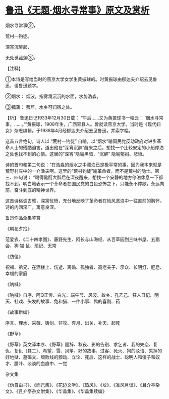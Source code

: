 # [鲁迅《无题·烟水寻常事》原文及赏析](https://www.vrrw.net/wx/9377.html)

烟水寻常事②，

荒村一钓徒。

深宵沉醉起，

无处觅菰蒲③。

【注释】

①本诗是写给当时的燕京大学女学生黄振球的。时黄振球由郁达夫介绍去见鲁迅，请鲁迅题字。

②烟水： 烟波，指雾霭沉沉的水面，水势浩淼。

③菰蒲： 菰芦，水乡可归宿之处。



【析】 鲁迅日记1933年12月30日载： “午后……又为黄振球书一幅云： ‘烟水寻常事，……。’”黄振球，1908年生，广西容县人。曾就读燕京大学。当时是《现代妇女》杂志编辑。于1938年4月经郁达夫介绍去见鲁迅，并索字幅。

这首五言绝句，诗人以 “荒村一钓徒” 自喻，以“烟水”喻国民党反动政府对进步革命人士的残酷迫害，道出他在“深宵沉醉”醒来之后，想找一个比较安定的小船停泊之处也找不到的心情。这里的“深宵”隐喻黑暗，“沉醉” 隐喻郁闷、悲愤。

诗的首句和第二句说：“在浩淼的烟水之中漂泊已是极平常的事，因为我本来就是荒野村庄中的一介渔夫啊。这里的“荒村钓徒”喻革命者，而不是荒村的隐士。第三、四句说： “喝得酩酊大醉后在深夜醒来，想找一个安静的地方停泊休息一下都找不到。明白地表示一个革命者在国民党的白色恐怖之下，只能永不停歇，永远向前，奋斗到底的精神世界。

这首诗格调古雅，深寓忧愤，充分地反映了革命者在险风恶浪中一往直前的胸怀。诗的内涵深广，寓意良深。

鲁迅作品全集鉴赏

《朝花夕拾》

范爱农、《二十四孝图》、藤野先生、阿长与山海经、从百草园到三味书屋、五猖会、狗·猫·鼠、琐记、无常

《仿徨》

祝福、弟兄、在酒楼上、伤逝、离婚、孤独者、高老夫子、示众、长明灯、肥皂、幸福的家庭

《呐喊》

《呐喊》自序、阿Q正传、白光、端午节、风波、故乡、孔乙己、狂人日记、明天、社戏、头发的故事、兔和猫、一件小事、鸭的喜剧、药

《故事新编》

序言、理水、采薇、铸剑、非攻、奔月、出关、补天、起死

《野草》

《野草》英文译本序、《野草》题辞、秋夜、影的告别、求乞者、我的失恋、复仇、复仇〔其二〕、希望、雪、风筝、好的故事、过客、死火、狗的驳诘、失掉的好地狱、墓碣文、颓败线的颤动、立论、死后、这样的战士、聪明人和傻子和奴才、腊叶、淡淡的血痕中、一觉

杂文集

《伪自由书》、《而己集》、《花边文学》、《热风》、《坟》、《准风月谈》、《且介亭杂文》、《且介亭杂文附集》、《华盖集》、《华盖集续编》

